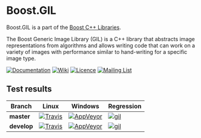 # Boost.GIL

Boost.GIL is a part of the [Boost C++ Libraries](http://github.com/boostorg).

The Boost Generic Image Library (GIL) is a C++ library that abstracts image
representations from algorithms and allows writing code that can work on a
variety of images with performance similar to hand-writing for a specific image type.

[![Documentation](https://img.shields.io/badge/gil-documentation-4480cc.png)](http://boost.org/libs/gil)
[![Wiki](https://img.shields.io/badge/gil-wiki-4480cc.png)](https://github.com/boostorg/gil/wiki)
[![Licence](https://img.shields.io/badge/license-boost-4480cc.png)](http://www.boost.org/LICENSE_1_0.txt)
[![Mailing List](https://img.shields.io/badge/boost-mailing%20list-4eb899.png)](http://lists.boost.org/boost/)

## Test results

 Branch     | Linux         | Windows       | Regression
------------|---------------|---------------|------------
**master**  | [![Travis](https://travis-ci.org/boostorg/gil.svg?branch=master)](https://travis-ci.org/boostorg/gil)  | [![AppVeyor]()](https://ci.appveyor.com/project/stefanseefeld/gil) | [![gil](https://img.shields.io/badge/gil-master-4480cc.png)](http://www.boost.org/development/tests/master/developer/gil.html)
**develop** | [![Travis](https://travis-ci.org/boostorg/gil.svg?branch=develop)](https://travis-ci.org/boostorg/gil) | [![AppVeyor]()](https://ci.appveyor.com/project/stefanseefeld/gil) | [![gil](https://img.shields.io/badge/gil-develop-4480cc.png)](http://www.boost.org/development/tests/develop/developer/gil.html)
